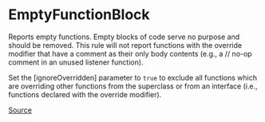 # EmptyFunctionBlock

Reports empty functions. Empty blocks of code serve no purpose and should be removed.
This rule will not report functions with the override modifier that have a comment as their only body contents
(e.g., a // no-op comment in an unused listener function).

Set the [ignoreOverridden] parameter to `true` to exclude all functions which are overriding other
functions from the superclass or from an interface (i.e., functions declared with the override modifier).


[Source](https://arturbosch.github.io/detekt/empty-blocks.html#emptyfunctionblock)
